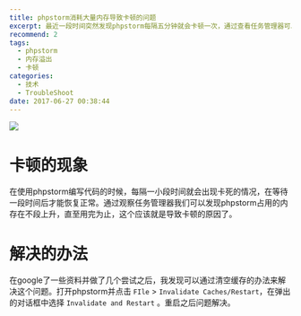 ```yaml
---
title: phpstorm消耗大量内存导致卡顿的问题
excerpt: 最近一段时间突然发现phpstorm每隔五分钟就会卡顿一次，通过查看任务管理器可以发现内存被消耗完了。在清除了缓存之后，问题就解决了。
recommend: 2
tags:
  - phpstorm
  - 内存溢出
  - 卡顿
categories:
  - 技术
  - TroubleShoot
date: 2017-06-27 00:38:44
---
```

![](phpstorm.png)

# 卡顿的现象

在使用phpstorm编写代码的时候，每隔一小段时间就会出现卡死的情况，在等待一段时间后才能恢复正常。通过观察任务管理器我们可以发现phpstorm占用的内存在不段上升，直至用完为止，这个应该就是导致卡顿的原因了。

# 解决的办法

在google了一些资料并做了几个尝试之后，我发现可以通过清空缓存的办法来解决这个问题。打开phpstorm并点击 `FIle` > `Invalidate Caches/Restart`，在弹出的对话框中选择 `Invalidate and Restart` 。重启之后问题解决。
